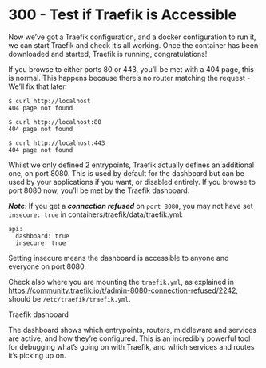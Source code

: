 # 300 - Test if Traefik is Accessible

Now we’ve got a Traefik configuration, and a docker configuration to run it, we can start Traefik and check it’s all working. Once the container has been downloaded and started, Traefik is running, congratulations!

If you browse to either ports 80 or 443, you’ll be met with a 404 page, this is normal. This happens because there’s no router matching the request - We’ll fix that later.

```
$ curl http://localhost
404 page not found
```

```
$ curl http://localhost:80
404 page not found
```

```
$ curl http://localhost:443
404 page not found
```

Whilst we only defined 2 entrypoints, Traefik actually defines an additional one, on port 8080. This is used by default for the dashboard but can be used by your applications if you want, or disabled entirely. If you browse to port 8080 now, you’ll be met by the Traefik dashboard.

***Note***: If you get a ***connection refused*** on ```port 8080```, you may not have set ```insecure: true``` in containers/traefik/data/traefik.yml:
```
api:
  dashboard: true
  insecure: true
```
Setting insecure means the dashboard is accessible to anyone and everyone on port 8080.

Check also where you are mounting the ```traefik.yml```, as explained in https://community.traefik.io/t/admin-8080-connection-refused/2242, should be ```/etc/traefik/traefik.yml```.



Traefik dashboard

The dashboard shows which entrypoints, routers, middleware and services are active, and how they’re configured. This is an incredibly powerful tool for debugging what’s going on with Traefik, and which services and routes it’s picking up on.
